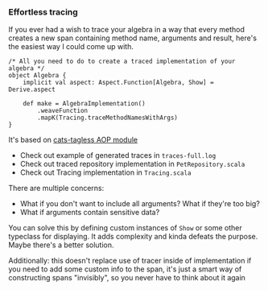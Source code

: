 ### Effortless tracing

If you ever had a wish to trace your algebra in a way that every
method creates a new span containing method name, arguments and result, 
here's the easiest way I could come up with.

```
/* All you need to do to create a traced implementation of your algebra */
object Algebra {
    implicit val aspect: Aspect.Function[Algebra, Show] = Derive.aspect

    def make = AlgebraImplementation()
        .weaveFunction
        .mapK(Tracing.traceMethodNamesWithArgs)
}
```

It's based on 
[cats-tagless AOP module](https://github.com/typelevel/cats-tagless/tree/master/core/src/main/scala/cats/tagless/aop)

- Check out example of generated traces in `traces-full.log`
- Check out traced repository implementation in `PetRepository.scala`
- Check out Tracing implementation in `Tracing.scala`

There are multiple concerns:

- What if you don't want to include all arguments? What if they're too big?
- What if arguments contain sensitive data?

You can solve this by defining custom instances of `Show` or some other typeclass for displaying. It adds complexity and kinda defeats the purpose. Maybe there's a better solution.

Additionally: this doesn't replace use of tracer inside of implementation if you need to add some custom info to the span, it's just a smart way of constructing spans "invisibly", so you never have to think about it again
